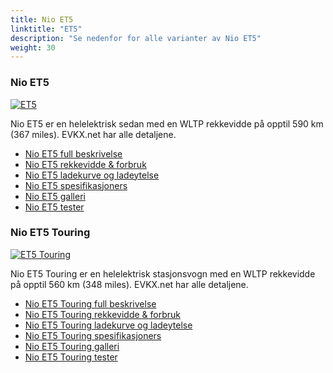 ```yaml
---
title: Nio ET5
linktitle: "ET5"
description: "Se nedenfor for alle varianter av Nio ET5"
weight: 30
---
```

### Nio ET5

<a href="et5/"><img src="https://media.evkx.net/multimedia/models/nio/et5/et5/main_1_st.jpg" class="img-fluid" alt="ET5" ></a>

Nio ET5 er en helelektrisk sedan med en WLTP rekkevidde på opptil 590 km (367 miles). EVKX.net har alle detaljene. 

- [Nio ET5 full beskrivelse](et5/)
- [Nio ET5 rekkevidde & forbruk](et5/rangeandconsumption)
- [Nio ET5 ladekurve og ladeytelse](et5/chargingcurve)
- [Nio ET5 spesifikasjoners](et5/specifications)
- [Nio ET5 galleri](et5/gallery)
- [Nio ET5 tester](et5/reviews)

### Nio ET5 Touring

<a href="et5_touring/"><img src="https://media.evkx.net/multimedia/models/nio/et5/et5_touring/main_1_st.jpg" class="img-fluid" alt="ET5 Touring" ></a>

Nio ET5 Touring er en helelektrisk stasjonsvogn med en WLTP rekkevidde på opptil 560 km (348 miles). EVKX.net har alle detaljene. 

- [Nio ET5 Touring full beskrivelse](et5_touring/)
- [Nio ET5 Touring rekkevidde & forbruk](et5_touring/rangeandconsumption)
- [Nio ET5 Touring ladekurve og ladeytelse](et5_touring/chargingcurve)
- [Nio ET5 Touring spesifikasjoners](et5_touring/specifications)
- [Nio ET5 Touring galleri](et5_touring/gallery)
- [Nio ET5 Touring tester](et5_touring/reviews)

